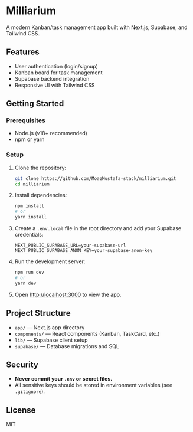 # Milliarium

A modern Kanban/task management app built with Next.js, Supabase, and Tailwind CSS.

## Features
- User authentication (login/signup)
- Kanban board for task management
- Supabase backend integration
- Responsive UI with Tailwind CSS

## Getting Started

### Prerequisites
- Node.js (v18+ recommended)
- npm or yarn

### Setup
1. Clone the repository:
   ```bash
   git clone https://github.com/MoazMustafa-stack/milliarium.git
   cd milliarium
   ```
2. Install dependencies:
   ```bash
   npm install
   # or
   yarn install
   ```
3. Create a `.env.local` file in the root directory and add your Supabase credentials:
   ```env
   NEXT_PUBLIC_SUPABASE_URL=your-supabase-url
   NEXT_PUBLIC_SUPABASE_ANON_KEY=your-supabase-anon-key
   ```
4. Run the development server:
   ```bash
   npm run dev
   # or
   yarn dev
   ```
5. Open [http://localhost:3000](http://localhost:3000) to view the app.

## Project Structure
- `app/` — Next.js app directory
- `components/` — React components (Kanban, TaskCard, etc.)
- `lib/` — Supabase client setup
- `supabase/` — Database migrations and SQL

## Security
- **Never commit your `.env` or secret files.**
- All sensitive keys should be stored in environment variables (see `.gitignore`).

## License
MIT
